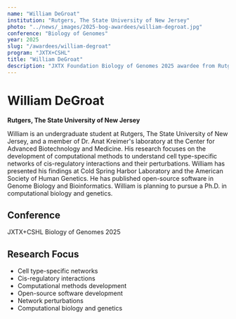 ```yaml
---
name: "William DeGroat"
institution: "Rutgers, The State University of New Jersey"
photo: "../news/_images/2025-bog-awardees/william-degroat.jpg"
conference: "Biology of Genomes"
year: 2025
slug: "/awardees/william-degroat"
program: "JXTX+CSHL"
title: "William DeGroat"
description: "JXTX Foundation Biology of Genomes 2025 awardee from Rutgers, The State University of New Jersey"
---
```


# William DeGroat

**Rutgers, The State University of New Jersey**

William is an undergraduate student at Rutgers, The State University of New Jersey, and a member of Dr. Anat Kreimer's laboratory at the Center for Advanced Biotechnology and Medicine. His research focuses on the development of computational methods to understand cell type-specific networks of cis-regulatory interactions and their perturbations. William has presented his findings at Cold Spring Harbor Laboratory and the American Society of Human Genetics. He has published open-source software in Genome Biology and Bioinformatics. William is planning to pursue a Ph.D. in computational biology and genetics.

## Conference
JXTX+CSHL Biology of Genomes 2025

## Research Focus
- Cell type-specific networks
- Cis-regulatory interactions
- Computational methods development
- Open-source software development
- Network perturbations
- Computational biology and genetics